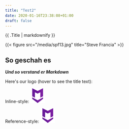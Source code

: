 ```yaml
---
title: "Test2"
date: 2020-01-16T23:38:08+01:00
draft: false
---
```


{{ .Title | markdownify }}




{{< figure src="/media/spf13.jpg" title="Steve Francia" >}}

## So geschah es

***Und so verstand er Markdown***





Here's our logo (hover to see the title text):

Inline-style: 
![alt text](https://github.com/adam-p/markdown-here/raw/master/src/common/images/icon48.png "Logo Title Text 1")

Reference-style: 
![alt text][logo]

[logo]: https://github.com/adam-p/markdown-here/raw/master/src/common/images/icon48.png "Logo Title Text 2"
